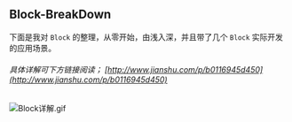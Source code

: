## Block-BreakDown
 

下面是我对 `Block` 的整理，从零开始，由浅入深，并且带了几个 `Block` 实际开发的应用场景。



###### 具体详解可下方链接阅读； [http://www.jianshu.com/p/b0116945d450](http://www.jianshu.com/p/b0116945d450)

![Block详解.gif](http://upload-images.jianshu.io/upload_images/2230763-c01bc512149bd655.gif?imageMogr2/auto-orient/strip)


   





















